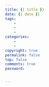 ```yaml
---
title: {{ title }}
date: {{ date }}
tags:
	- 
	-
	-
categories: 
	-
	-
copyright: true
permalink: false
top: false
comments: true
password:


---
```




